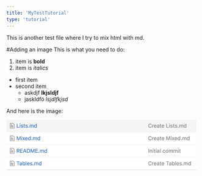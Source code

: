 ```yaml
---
title: 'MyTestTutorial'
type: 'tutorial'
---
```


This is another test file where I try to mix html with md.

#Adding an image
This is what you need to do:

<ol>
<li>item is <b>bold</b></li>
<li>item is <i>italics</i></li>
</ol>

* first item
* second item
  * askdjf **lkjsldjf**
  * jaskldfö *lsjdlfkjsd*

And here is the image:

<img src='test.png'>
